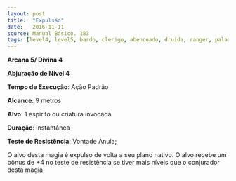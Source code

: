 ```yaml
---
layout: post
title:  "Expulsão"
date:   2016-11-11
source: Manual Básico. 183
tags: [level4, level5, bardo, clerigo, abencoado, druida, ranger, paladino, feiticeiro, mago, abjuracao, padrao, metros, criatura, espirito, instantanea, vontade, anula]
---
```


**Arcana 5/ Divina 4**

**Abjuração de Nível 4**

**Tempo de Execução**: Ação Padrão

**Alcance**: 9 metros

**Alvo**: 1 espírito ou criatura invocada

**Duração**: instantânea

**Teste de Resistência**: Vontade Anula;

O alvo desta magia é expulso de volta a seu plano nativo. O alvo recebe um bônus de +4 no teste de resistência se tiver mais níveis que o conjurador desta magia

